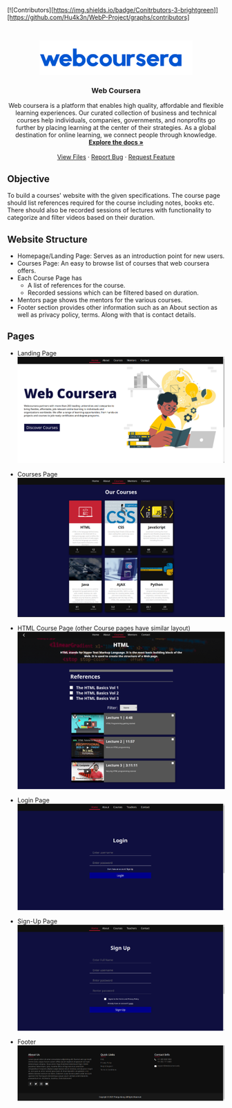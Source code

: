[![Contributors][https://img.shields.io/badge/Conitrbutors-3-brightgreen]][https://github.com/Hu4k3n/WebP-Project/graphs/contributors]
<!-- [![MIT License][https://img.shields.io/badge/license-MIT-orange]][license-url] -->

<br />
<p align="center">
  <a href="https://github.com/Hu4k3n/WebP-Project">
    <img src="images/logo.png" alt="Logo" height="80">
  </a>

  <h3 align="center">Web Coursera</h3>

  <p align="center">
    Web coursera is a platform that enables high quality, affordable and flexible learning experiences. Our curated collection of business and technical courses help individuals, companies, governments, and nonprofits go further by placing learning at the center of their strategies. As a global destination for online learning, we connect people through knowledge.
    <br />
    <a href="https://github.com/Hu4k3n/WebP-Project"><strong>Explore the docs »</strong></a>
    <br />
    <br />
    <a href="https://github.com/Hu4k3n/WebP-Project">View Files</a>
    ·
    <a href="https://github.com/Hu4k3n/WebP-Project/issues">Report Bug</a>
    ·
    <a href="https://github.com/Hu4k3n/WebP-Project/issues">Request Feature</a>
  </p>
</p>

## Objective

To build a courses' website with the given specifications. The course page should list references required for the course including notes, books etc. There should also be recorded sessions of lectures with functionality to categorize and filter videos based on their duration.

## Website Structure

-   Homepage/Landing Page: Serves as an introduction point for new users.
-   Courses Page: An easy to browse list of courses that web coursera offers.
-   Each Course Page has
    -   A list of references for the course.
    -   Recorded sessions which can be filtered based on duration.
-   Mentors page shows the mentors for the various courses.
-   Footer section provides other information such as an About section as well as
    privacy policy, terms. Along with that is contact details.

## Pages

-   Landing Page
    ![](resources/landing-page-ss.png)

-   Courses Page
    ![](resources/courses-page-ss.png)

-   HTML Course Page (other Course pages have similar layout)
    ![](resources/html-course-ss.png)

-   Login Page
    ![](resources/login-page-ss.png)

-   Sign-Up Page
    ![](resources/signup-page-ss.png)

-   Footer
    ![](resources/footer-ss.png)
